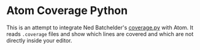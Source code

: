 # Atom Coverage Python #####

This is an attempt to integrate Ned Batchelder's
[coverage.py](http://nedbatchelder.com/code/coverage/) with Atom. It reads
`.coverage` files and show which lines are covered and which are not directly
inside your editor.

